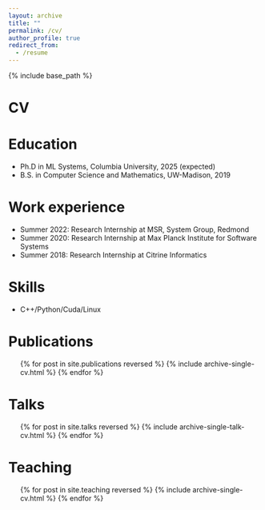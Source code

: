 ```yaml
---
layout: archive
title: ""
permalink: /cv/
author_profile: true
redirect_from:
  - /resume
---
```


{% include base_path %}
# <i class="fa fa-fw fa-briefcase "></i> CV

Education
======
* Ph.D in ML Systems, Columbia University, 2025 (expected)
* B.S. in Computer Science and Mathematics, UW-Madison, 2019

Work experience
======
* Summer 2022: Research Internship at MSR, System Group, Redmond
* Summer 2020: Research Internship at Max Planck Institute for Software Systems
* Summer 2018: Research Internship at Citrine Informatics
  
Skills
======
* C++/Python/Cuda/Linux

Publications
======
  <ul>{% for post in site.publications  reversed %}
    {% include archive-single-cv.html %}
  {% endfor %}</ul>
  
Talks
======
  <ul>{% for post in site.talks  reversed %}
    {% include archive-single-talk-cv.html %}
  {% endfor %}</ul>
  
Teaching
======
  <ul>{% for post in site.teaching  reversed %}
    {% include archive-single-cv.html %}
  {% endfor %}</ul>
